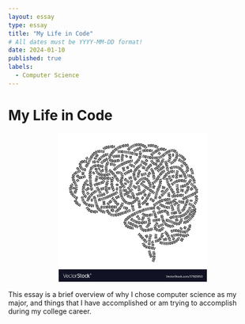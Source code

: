 ```yaml
---
layout: essay
type: essay
title: "My Life in Code"
# All dates must be YYYY-MM-DD format!
date: 2024-01-10
published: true
labels:
  - Computer Science
---
```


# My Life in Code

<div style ="text-align:center">
  <img src="../img/37925950.jpg" alt="Brain Image" style="width:300px; height:300px;">
</div>

This essay is a brief overview of why I chose computer science as my major, and things that I have accomplished or am trying to accomplish during my college career.
